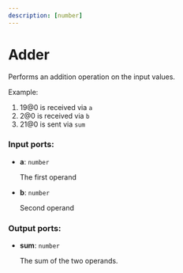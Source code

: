 ```yaml
---
description: [number]
---
```


# Adder

Performs an addition operation on the input values.

Example:

1. 19@0 is received via `a`
2. 2@0 is received via `b`
3. 21@0 is sent via `sum`

### Input ports:

* __a__: `number`

    The first operand


* __b__: `number`

    Second operand

### Output ports:

* __sum__: `number`

    The sum of the two operands.

